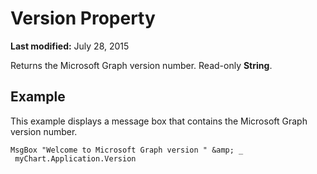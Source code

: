 
# Version Property

 **Last modified:** July 28, 2015

Returns the Microsoft Graph version number. Read-only  **String**.

## Example

This example displays a message box that contains the Microsoft Graph version number.


```
MsgBox "Welcome to Microsoft Graph version " &amp; _ 
 myChart.Application.Version
```

